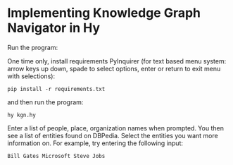 # Implementing Knowledge Graph Navigator in Hy

Run the program:

One time only, install requirements PyInquirer (for text based menu system: arrow keys up down, spade to select options, enter or return to exit menu with selections):

    pip install -r requirements.txt

and then run the program:

    hy kgn.hy

Enter a list of people, place, organization names when prompted. You then see a list of entities found on DBPedia. Select the entities you want more information on. For example, try entering the following input:

    Bill Gates Microsoft Steve Jobs



